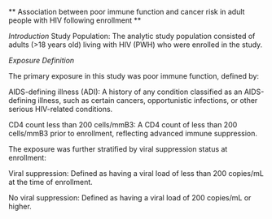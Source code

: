 ** Association between poor immune function and cancer risk in adult people with HIV following enrollment **

*Introduction*
Study Population: The analytic study population consisted of adults (>18 years old) living with HIV (PWH) who were enrolled in the study.

*Exposure Definition*

The primary exposure in this study was poor immune function, defined by:

AIDS-defining illness (ADI): A history of any condition classified as an AIDS-defining illness, such as certain cancers, opportunistic infections, or other serious HIV-related conditions.

CD4 count less than 200 cells/mmB3: A CD4 count of less than 200 cells/mmB3 prior to enrollment, reflecting advanced immune suppression.

The exposure was further stratified by viral suppression status at enrollment:

Viral suppression: Defined as having a viral load of less than 200 copies/mL at the time of enrollment.

No viral suppression: Defined as having a viral load of 200 copies/mL or higher.
